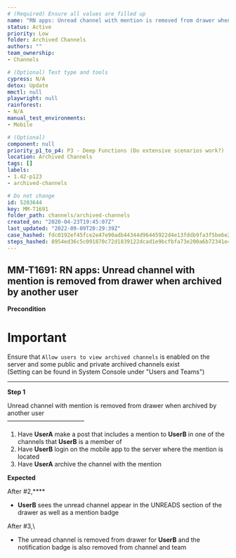 ```yaml
---
# (Required) Ensure all values are filled up
name: "RN apps: Unread channel with mention is removed from drawer when archived by another user"
status: Active
priority: Low
folder: Archived Channels
authors: ""
team_ownership: 
- Channels

# (Optional) Test type and tools
cypress: N/A
detox: Update
mmctl: null
playwright: null
rainforest: 
- N/A
manual_test_environments: 
- Mobile

# (Optional)
component: null
priority_p1_to_p4: P3 - Deep Functions (Do extensive scenarios work?)
location: Archived Channels
tags: []
labels: 
- 1.42-p123
- archived-channels

# Do not change
id: 5203644
key: MM-T1691
folder_path: channels/archived-channels
created_on: "2020-04-23T19:45:07Z"
last_updated: "2022-09-09T20:29:39Z"
case_hashed: fdc0192ef45fce2e47e90adb44344d96445922d4e13fddb9fa3f5be6e27cb4b853a1f51e03d66b99f7e21b89632c2057
steps_hashed: 8954ed36c5c091870c72d1839122dcad1e9bcfbfa73e200a6b72341e4257e6e5dd81ef77708f69580cba657721f97295
---
```


## MM-T1691: RN apps: Unread channel with mention is removed from drawer when archived by another user

**Precondition**

# Important

Ensure that `Allow users to view archived channels` is enabled on the server and some public and private archived channels exist\
(Setting can be found in System Console under "Users and Teams")

---

**Step 1**

Unread channel with mention is removed from drawer when archived by another user\
–––––––––––––––––––––––––

1. Have **UserA** make a post that includes a mention to **UserB** in one of the channels that **UserB** is a member of
2. Have **UserB** login on the mobile app to the server where the mention is located
3. Have **UserA** archive the channel with the mention

**Expected**

After #2,\*\*\*\*

- **UserB** sees the unread channel appear in the UNREADS section of the drawer as well as a mention badge

After #3,\\

- The unread channel is removed from drawer for **UserB** and the notification badge is also removed from channel and team
